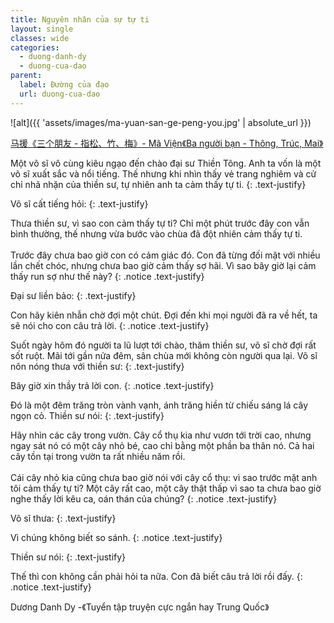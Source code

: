 ```yaml
---
title: Nguyên nhân của sự tự ti
layout: single
classes: wide
categories:
  - duong-danh-dy
  - duong-cua-dao
parent:
  label: Đường của đạo
  url: duong-cua-dao
---
```


![alt]({{ 'assets/images/ma-yuan-san-ge-peng-you.jpg' | absolute_url }})
> <cite>
<a target="_blank" href="https://www.puzdy.com/254992.html">
马援《三个朋友 - 指松、竹、梅》- Mã Viện《Ba người bạn - Thông, Trúc, Mai》
</a>

Một võ sĩ vô cùng kiêu ngạo đến chào đại sư Thiền Tông. Anh ta vốn là một võ sĩ xuất sắc và nổi tiếng. Thế nhưng khi nhìn thấy vẻ trang nghiêm và cử chỉ nhã nhặn của thiền sư, tự nhiên anh ta cảm thấy tự ti.
{: .text-justify}

Võ sĩ cất tiếng hỏi:
{: .text-justify}

Thưa thiền sư, vì sao con cảm thấy tự ti? Chỉ một phút trước đây con vẫn bình thường, thế nhưng vừa bước vào chùa đã đột nhiên cảm thấy tự ti.\
 \
Trước đây chưa bao giờ con có cảm giác đó. Con đã từng đối mặt với nhiều lần chết chóc, nhưng chưa bao giờ cảm thấy sợ hãi. Vì sao bây giờ lại cảm thấy run sợ như thế này?
{: .notice .text-justify}

Đại sư liền bảo:
{: .text-justify}

Con hãy kiên nhẫn chờ đợi một chút. Đợi đến khi mọi người đã ra về hết, ta sẽ nói cho con câu trả lời.
{: .notice .text-justify}

Suốt ngày hôm đó người ta lũ lượt tới chào, thăm thiền sư, võ sĩ chờ đợi rất sốt ruột. Mãi tới gần nửa đêm, sân chùa mới không còn người qua lại. Võ sĩ nôn nóng thưa với thiền sư:
{: .text-justify}

Bây giờ xin thầy trả lời con.
{: .notice .text-justify}

Đó là một đêm trăng tròn vành vạnh, ánh trăng hiền từ chiếu sáng lá cây ngọn cỏ. Thiền sư nói:
{: .text-justify}

Hãy nhìn các cây trong vườn. Cây cổ thụ kia như vươn tới trời cao, nhưng ngay sát nó có một cây nhỏ bé, cao chỉ bằng một phần ba thân nó. Cả hai cây tồn tại trong vườn ta rất nhiều năm rồi.\
 \
Cái cây nhỏ kia cũng chưa bao giờ nói với cây cổ thụ: vì sao trước mặt anh tôi cảm thấy tự ti? Một cây rất cao, một cây thật thấp vì sao ta chưa bao giờ nghe thấy lời kêu ca, oán thán của chúng?
{: .notice .text-justify}

Võ sĩ thưa:
{: .text-justify}

Vì chúng không biết so sánh.
{: .notice .text-justify}

Thiền sư nói:
{: .text-justify}

Thế thì con không cần phải hỏi ta nữa. Con đã biết câu trả lời rồi đấy.
{: .notice .text-justify}

> <cite>
Dương Danh Dy -《Tuyển tập truyện cực ngắn hay Trung Quốc》
</cite>